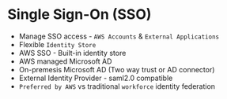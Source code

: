 # Single Sign-On (SSO)

- Manage SSO access - `AWS Accounts` & `External Applications`
- Flexible `Identity Store`
- AWS SSO - Built-in identity store
- AWS managed Microsoft AD
- On-premesis Microsoft AD (Two way trust or AD connector)
- External Identity Provider - saml2.0 compatible
- `Preferred by AWS` vs traditional `workforce` identity federation